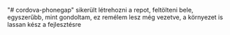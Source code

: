 "# cordova-phonegap" 
sikerült létrehozni a repot, feltölteni bele, egyszerűbb, mint gondoltam, ez remélem lesz még vezetve, a környezet is lassan kész a fejlesztésre
